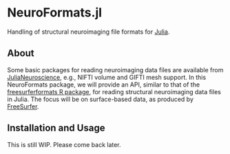 # NeuroFormats.jl

Handling of structural neuroimaging file formats for [Julia](https://julia-lang.org).

## About

Some basic packages for reading neuroimaging data files are available from [JuliaNeuroscience](https://github.com/JuliaNeuroscience), e.g., NIFTI volume and GIFTI mesh support. In this NeuroFormats package, we will provide an API, similar to that of the [freesurferformats R package](), for reading structural neuroimaging data files in Julia. The focus will be on surface-based data, as produced by [FreeSurfer](https://freesurfer.net).

## Installation and Usage

This is still WIP. Please come back later.
